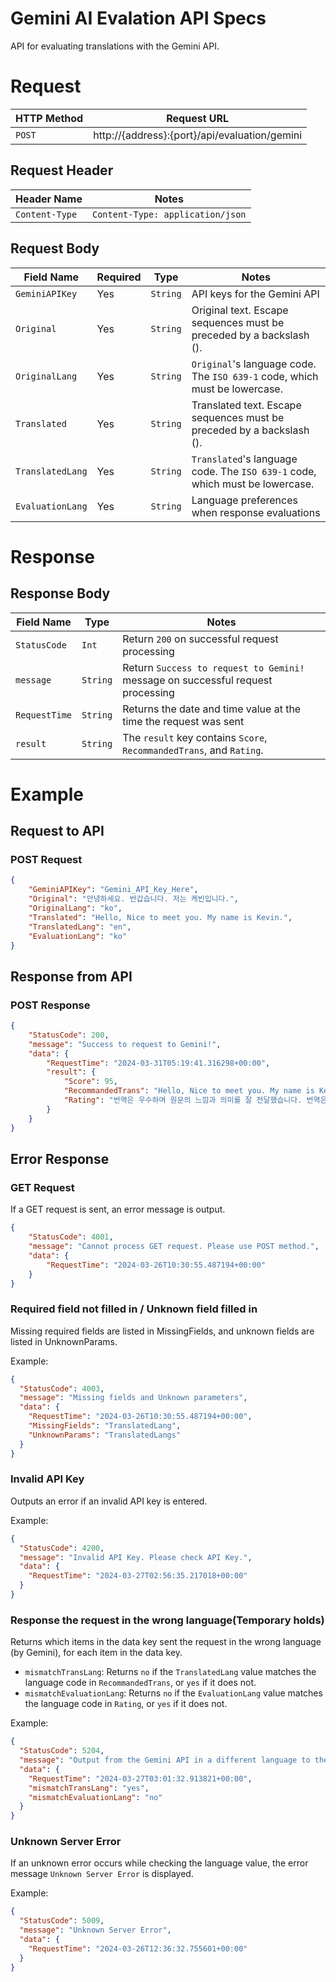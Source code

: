 # Gemini AI Evalation API Specs
API for evaluating translations with the Gemini API.

# Request
| HTTP Method | Request URL |
|-------------|-------------|
| `POST` | http://{address}:{port}/api/evaluation/gemini |

## Request Header
| Header Name | Notes |
|-------------|-------|
| `Content-Type` | `Content-Type: application/json` |

## Request Body
| Field Name | Required | Type | Notes |
|------------|----------|------|-------|
| `GeminiAPIKey` | Yes | `String` | API keys for the Gemini API |
| `Original` | Yes | `String` | Original text. Escape sequences must be preceded by a backslash (\). |
| `OriginalLang` | Yes | `String` | `Original`'s language code. The `ISO 639-1` code, which must be lowercase. |
| `Translated` | Yes | `String` | Translated text. Escape sequences must be preceded by a backslash (\). |
| `TranslatedLang` | Yes | `String` | `Translated`'s language code. The `ISO 639-1` code, which must be lowercase. |
| `EvaluationLang` | Yes | `String` | Language preferences when response evaluations |

# Response
## Response Body
| Field Name | Type | Notes |
|------------|----------|------|
| `StatusCode` | `Int` | Return `200` on successful request processing |
| `message` | `String` | Return `Success to request to Gemini!` message on successful request processing |
| `RequestTime` | `String` | Returns the date and time value at the time the request was sent |
| `result` | `String` | The `result` key contains `Score`, `RecommandedTrans`, and `Rating`. |

# Example
## Request to API
### POST Request
```json
{
    "GeminiAPIKey": "Gemini_API_Key_Here",
    "Original": "안녕하세요. 반갑습니다. 저는 케빈입니다.",
    "OriginalLang": "ko",
    "Translated": "Hello, Nice to meet you. My name is Kevin.",
    "TranslatedLang": "en",
    "EvaluationLang": "ko"
}
```

## Response from API
### POST Response
```json
{
	"StatusCode": 200,
	"message": "Success to request to Gemini!",
	"data": {
		"RequestTime": "2024-03-31T05:19:41.316298+00:00",
		"result": {
			"Score": 95,
			"RecommandedTrans": "Hello, Nice to meet you. My name is Kevin.",
			"Rating": "번역은 우수하며 원문의 느낌과 의미를 잘 전달했습니다. 번역은 정확하고 자연스러우며, 원문의 뉘앙스도 잘 살려내고 있습니다."
		}
	}
}
```

## Error Response
### GET Request
If a GET request is sent, an error message is output.

```json
{
    "StatusCode": 4001,
    "message": "Cannot process GET request. Please use POST method.",
    "data": {
        "RequestTime": "2024-03-26T10:30:55.487194+00:00"
    }
}
```

### Required field not filled in / Unknown field filled in
Missing required fields are listed in MissingFields, and unknown fields are listed in UnknownParams.

Example:
```json
{
  "StatusCode": 4003,
  "message": "Missing fields and Unknown parameters",
  "data": {
    "RequestTime": "2024-03-26T10:30:55.487194+00:00",
    "MissingFields": "TranslatedLang",
    "UnknownParams": "TranslatedLangs"
  }
}
```

### Invalid API Key
Outputs an error if an invalid API key is entered.

Example:
```json
{
  "StatusCode": 4200,
  "message": "Invalid API Key. Please check API Key.",
  "data": {
    "RequestTime": "2024-03-27T02:56:35.217018+00:00"
  }
}
```

### Response the request in the wrong language(Temporary holds)
Returns which items in the data key sent the request in the wrong language (by Gemini), for each item in the data key.

* `mismatchTransLang`: Returns `no` if the `TranslatedLang` value matches the language code in `RecommandedTrans`, or `yes` if it does not.
* `mismatchEvaluationLang`: Returns `no` if the `EvaluationLang` value matches the language code in `Rating`, or `yes` if it does not.


Example:
```json
{
  "StatusCode": 5204,
  "message": "Output from the Gemini API in a different language to the one requested by the user",
  "data": {
    "RequestTime": "2024-03-27T03:01:32.913821+00:00",
    "mismatchTransLang": "yes",
    "mismatchEvaluationLang": "no"
  }
}
```

### Unknown Server Error
If an unknown error occurs while checking the language value, the error message `Unknown Server Error` is displayed.

Example:
```json
{
  "StatusCode": 5009,
  "message": "Unknown Server Error",
  "data": {
    "RequestTime": "2024-03-26T12:36:32.755601+00:00"
  }
}
```